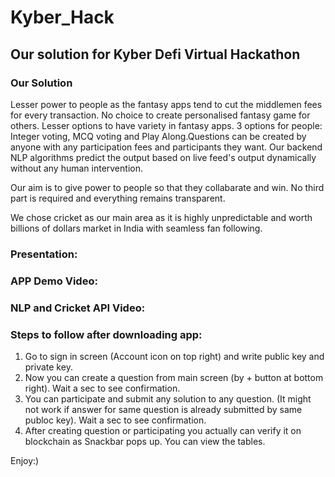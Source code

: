 # Kyber_Hack
## Our solution for Kyber Defi Virtual Hackathon


### Our Solution
Lesser power to people as the fantasy apps tend to cut the middlemen fees for every transaction. No choice to create personalised fantasy game for others. Lesser options to have variety in fantasy apps. 3 options for people: Integer voting, MCQ voting and Play Along.Questions can be created by anyone with any participation fees and participants they want. Our backend NLP algorithms predict the output based on live feed's output dynamically without any human intervention.

Our aim is to give power to people so that they collabarate and win. No third part is required and everything remains transparent.

We chose cricket as our main area as it is highly unpredictable and worth billions of dollars market in India with seamless fan following. 



### Presentation:



### APP Demo Video:



### NLP and Cricket API Video:



### Steps to follow after downloading app:

1. Go to sign in screen (Account icon on top right) and write public key and private key.
2. Now you can create a question from main screen (by + button at bottom right). Wait a sec to see confirmation.
3. You can participate and submit any solution to any question. (It might not work if answer for same question is already submitted by same publoc key). Wait a sec to see confirmation.
4. After creating question or participating you actually can verify it on blockchain as Snackbar pops up. You can view the tables.

Enjoy:)
